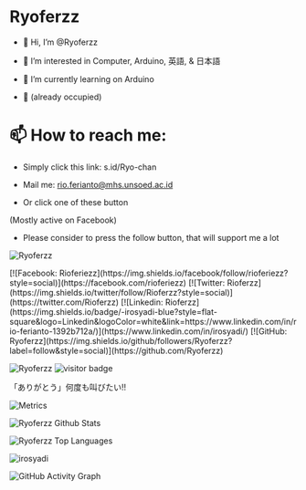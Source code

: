 <h1>Ryoferzz</h1>

 - 👋 Hi, I’m @Ryoferzz

 - 👀 I’m interested in Computer, Arduino, 英語, & 日本語
 
 - 🌱 I’m currently learning on Arduino
 
 - 💞️ (already occupied)
 
 <h1>📫 How to reach me:</h1>

 - Simply click this link: s.id/Ryo-chan
 
 - Mail me: rio.ferianto@mhs.unsoed.ac.id

 - Or click one of these button 
 
 (Mostly active on Facebook)

 - Please consider to press the follow button, that will support me a lot
<p align="left">
  <img src="https://komarev.com/ghpvc/?username=Ryoferzz" alt="Ryoferzz" />
</p>
<p align="left">
[![Facebook: Rioferiezz](https://img.shields.io/facebook/follow/rioferiezz?style=social)](https://facebook.com/rioferiezz)
[![Twitter: Rioferzz](https://img.shields.io/twitter/follow/Rioferzz?style=social)](https://twitter.com/Rioferzz)
[![Linkedin: Rioferzz](https://img.shields.io/badge/-irosyadi-blue?style=flat-square&logo=Linkedin&logoColor=white&link=https://www.linkedin.com/in/rio-ferianto-1392b712a/)](https://www.linkedin.com/in/irosyadi/)
[![GitHub: Ryoferzz](https://img.shields.io/github/followers/Ryoferzz?label=follow&style=social)](https://github.com/Ryoferzz)
<p align="left">
  <img src="https://komarev.com/ghpvc/?username=Ryoferzz" alt="Ryoferzz" />
  <img src="https://visitor-badge.glitch.me/badge?page_id=Ryoferzz" alt="visitor badge"/>
</p>

「ありがとう」何度も叫びたい!!



<!---
Ryoferzz/Ryoferzz is a ✨ special ✨ repository because its `README.md` (this file) appears on your GitHub profile.
You can click the Preview link to take a look at your changes.
--->

![Metrics](https://metrics.lecoq.io/Ryoferzz?template=classic&base.indepth=false&base.hireable=false&config.timezone=Asia%2FJakarta)

![Ryoferzz Github Stats](https://github-readme-stats.vercel.app/api?username=Ryoferzz&show_icons=true)

![Ryoferzz Top Languages](https://github-readme-stats.vercel.app/api/top-langs/?username=Ryoferzz)

<p><img align="center" src="https://github-readme-streak-stats.herokuapp.com/?user=Ryoferzz&theme=radical" alt="irosyadi" /></p>

![GitHub Activity Graph](https://activity-graph.herokuapp.com/graph?username=Ryoferzz&theme=minimal)